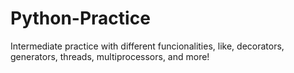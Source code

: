 # Python-Practice
Intermediate practice with different funcionalities, like, decorators, generators, threads, multiprocessors, and more!
